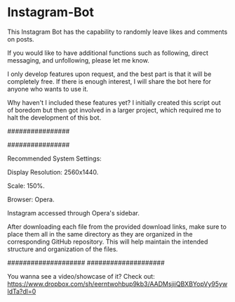# Instagram-Bot


This Instagram Bot has the capability to randomly leave likes and comments on posts.

If you would like to have additional functions such as following, direct messaging, and unfollowing, please let me know.

I only develop features upon request, and the best part is that it will be completely free. If there is enough interest, I will share the bot here for anyone who wants to use it.

Why haven't I included these features yet? I initially created this script out of boredom but then got involved in a larger project, which required me to halt the development of this bot.

################

################



Recommended System Settings:

Display Resolution: 2560x1440.

Scale: 150%.

Browser: Opera.

Instagram accessed through Opera's sidebar.

After downloading each file from the provided download links, make sure to place them all in the same directory as they are organized in the corresponding GitHub repository. This will help maintain the intended structure and organization of the files.




####################
####################






You wanna see a video/showcase of it?
Check out: https://www.dropbox.com/sh/eerntwohbup9kb3/AADMsjiiQBXBYopVy95ywldTa?dl=0
